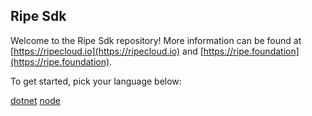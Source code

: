 ## Ripe Sdk

Welcome to the Ripe Sdk repository! More information can be found at [https://ripecloud.io](https://ripecloud.io) and [https://ripe.foundation](https://ripe.foundation).

To get started, pick your language below:

[dotnet](dotnet/README.md)
[node](node/ripesdk/README.md)